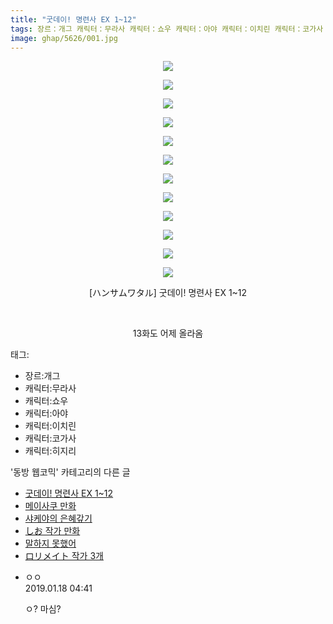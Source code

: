 ```yaml
---
title: "굿데이! 명련사 EX 1~12"
tags: 장르：개그 캐릭터：무라사 캐릭터：쇼우 캐릭터：아야 캐릭터：이치린 캐릭터：코가사 캐릭터：히지리 ハンサムワタル 동방_웹코믹
image: ghap/5626/001.jpg
---
```

<div class="article">
<p style="text-align: center; clear: none; float: none;"><img src="{{ site.nasurl }}/ghap/5626/001.jpg"/></p>
<p style="text-align: center; clear: none; float: none;"><img src="{{ site.nasurl }}/ghap/5626/002.jpg"/></p>
<p style="text-align: center; clear: none; float: none;"><img src="{{ site.nasurl }}/ghap/5626/003.jpg"/></p>
<p style="text-align: center; clear: none; float: none;"><img src="{{ site.nasurl }}/ghap/5626/004.jpg"/></p>
<p style="text-align: center; clear: none; float: none;"><img src="{{ site.nasurl }}/ghap/5626/005.jpg"/></p>
<p style="text-align: center; clear: none; float: none;"><img src="{{ site.nasurl }}/ghap/5626/006.jpg"/></p>
<p style="text-align: center; clear: none; float: none;"><img src="{{ site.nasurl }}/ghap/5626/007.jpg"/></p>
<p style="text-align: center; clear: none; float: none;"><img src="{{ site.nasurl }}/ghap/5626/008.jpg"/></p>
<p style="text-align: center; clear: none; float: none;"><img src="{{ site.nasurl }}/ghap/5626/009.jpg"/></p>
<p style="text-align: center; clear: none; float: none;"><img src="{{ site.nasurl }}/ghap/5626/010.jpg"/></p>
<p style="text-align: center; clear: none; float: none;"><img src="{{ site.nasurl }}/ghap/5626/011.jpg"/></p>
<p style="text-align: center; clear: none; float: none;"><img src="{{ site.nasurl }}/ghap/5626/012.jpg"/></p>
<p style="text-align: center; clear: none; float: none;">[ハンサムワタル] 굿데이! 명련사 EX 1~12</p>
<p style="text-align: center; clear: none; float: none;"><br/></p>
<p style="text-align: center; clear: none; float: none;">13화도 어제 올라옴</p>
</div><div class="tagTrail">
<p>태그: </p>
<ul>
<li>장르:개그</li>
<li>캐릭터:무라사</li>
<li>캐릭터:쇼우</li>
<li>캐릭터:아야</li>
<li>캐릭터:이치린</li>
<li>캐릭터:코가사</li>
<li>캐릭터:히지리</li>
</ul>
</div><div class="another">
<p>'동방 웹코믹' 카테고리의 다른 글</p>
<ul>
<li><a href="/2019-01-18-ghap_5626">굿데이! 명련사 EX 1~12</a></li>
<li><a href="/2019-01-17-ghap_5621">메이사쿠 만화</a></li>
<li><a href="/2019-01-17-ghap_5620">샤케야의 은혜갚기</a></li>
<li><a href="/2019-01-16-ghap_5596">しお 작가 만화</a></li>
<li><a href="/2019-01-15-ghap_5594">말하지 못했어</a></li>
<li><a href="/2019-01-13-ghap_5585">ロリメイト 작가 3개</a></li>
</ul>
</div><div class="comment">
<ul>
<li class="cb_thumb_off" id="comment15413374">
<div class="cb_comment_area">
<div class="cb_info_area">
<div class="cb_section">
<span class="cb_nick_name">ㅇㅇ</span>
</div>
<div class="cb_section">
<span class="cb_date">2019.01.18 04:41 </span>
</div>
</div>
<div class="cb_dsc_comment">
<p class="cb_dsc">
											ㅇ? 마심?
										</p>
</div>
</div></li>
</ul>
</div>